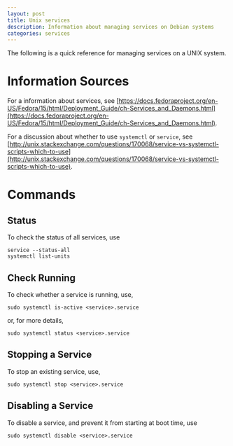 ```yaml
---
layout: post
title: Unix services
description: Information about managing services on Debian systems
categories: services
---
```


The following is a quick reference for managing services on a UNIX system.

# Information Sources

For a information about services, see [https://docs.fedoraproject.org/en-US/Fedora/15/html/Deployment_Guide/ch-Services_and_Daemons.html](https://docs.fedoraproject.org/en-US/Fedora/15/html/Deployment_Guide/ch-Services_and_Daemons.html).

For a discussion about whether to use `systemctl` or `service`, see [http://unix.stackexchange.com/questions/170068/service-vs-systemctl-scripts-which-to-use](http://unix.stackexchange.com/questions/170068/service-vs-systemctl-scripts-which-to-use).

# Commands

## Status

To check the status of all services, use

```
service --status-all
systemctl list-units
```

## Check Running

To check whether a service is running, use,

```
sudo systemctl is-active <service>.service
```

or, for more details,

```
sudo systemctl status <service>.service
```

## Stopping a Service

To stop an existing service, use,

```
sudo systemctl stop <service>.service
```

## Disabling a Service

To disable a service, and prevent it from starting at boot time, use

```
sudo systemctl disable <service>.service
```
